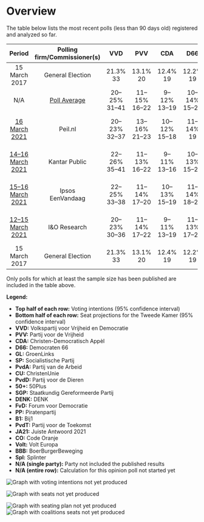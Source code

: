 # Overview

The table below lists the most recent polls (less than 90 days old) registered and analyzed so far.

| Period     | Polling firm/Commissioner(s) | VVD | PVV | CDA | D66 | GL | SP | PvdA | CU | PvdD | 50+ | SGP | DENK | FvD | PP | B1 | PvdT | JA21 | CO | Volt | BBB | Spl |
|:----------:|:----------------------------:|:--:|:--:|:--:|:--:|:--:|:--:|:--:|:--:|:--:|:--:|:--:|:--:|:--:|:--:|:--:|:--:|:--:|:--:|:--:|:--:|:--:|
| 15 March 2017 | General Election | 21.3% <br> 33 | 13.1% <br> 20 | 12.4% <br> 19 | 12.2% <br> 19 | 9.1% <br> 14 | 9.1% <br> 14 | 5.7% <br> 9 | 3.4% <br> 5 | 3.2% <br> 5 | 3.1% <br> 4 | 2.1% <br> 3 | 2.1% <br> 3 | 1.8% <br> 2 | 0.3% <br> 0 | 0.3% <br> 0 | 0.0% <br> 0 | 0.0% <br> 0 | 0.0% <br> 0 | 0.0% <br> 0 | 0.0% <br> 0 | 0.0% <br> 0 |
| N/A | [Poll Average](average.html) | 20–25% <br> 31–41 | 11–15% <br> 16–22 | 9–12% <br> 13–19 | 10–14% <br> 15–20 | 5–8% <br> 9–13 | 6–9% <br> 9–14 | 6–9% <br> 8–13 | 3–5% <br> 5–8 | 3–5% <br> 4–7 | 0–1% <br> 0–2 | 2–3% <br> 2–4 | 1–2% <br> 1–2 | 3–4% <br> 4–6 | 0% <br> 0 | 0–1% <br> 0–1 | N/A <br> N/A | 1–2% <br> 1–3 | 0% <br> 0 | 1–4% <br> 1–5 | 0–1% <br> 0–2 | 0–1% <br> 0–1 |
| [16 March 2021](2021-03-16-Peilnl.html) | Peil.nl | 20–23% <br> 32–37 | 13–16% <br> 21–23 | 10–12% <br> 15–18 | 11–14% <br> 19 | 5–6% <br> 7–10 | 6–8% <br> 11–12 | 6–8% <br> 8–10 | 3–5% <br> 5–7 | 3–5% <br> 5–7 | 0% <br> 0 | 2–3% <br> 2–3 | 1–2% <br> 1–2 | 3–5% <br> 5–6 | N/A <br> N/A | 0–1% <br> 0–1 | N/A <br> N/A | 2–3% <br> 3–4 | 0% <br> 0 | 2–3% <br> 2–3 | 0–1% <br> 0–1 | 0% <br> 0 |
| [14–16 March 2021](2021-03-16-KantarPublic.html) | Kantar Public | 22–26% <br> 35–41 | 11–13% <br> 16–22 | 9–11% <br> 13–16 | 10–13% <br> 15–20 | 5–7% <br> 8–10 | 7–9% <br> 10–14 | 7–9% <br> 11–14 | 3–5% <br> 5–7 | 3–5% <br> 4–7 | 0–1% <br> 0–1 | 2–3% <br> 2–4 | 1–2% <br> 1–2 | 3–4% <br> 4–6 | N/A <br> N/A | 0–1% <br> 0–1 | N/A <br> N/A | 1–2% <br> 1–2 | N/A <br> N/A | 2–3% <br> 2–4 | 0–1% <br> 0–1 | 0–1% <br> 0–1 |
| [15–16 March 2021](2021-03-16-Ipsos.html) | Ipsos <br> EenVandaag | 22–25% <br> 33–38 | 11–14% <br> 17–20 | 10–13% <br> 15–19 | 11–14% <br> 18–20 | 6–8% <br> 10–13 | 6–8% <br> 10–13 | 6–8% <br> 10–13 | 3–5% <br> 5–8 | 3–5% <br> 5–7 | 0% <br> 0 | 2–3% <br> 2–3 | 1–2% <br> 2 | 3–4% <br> 4–5 | N/A <br> N/A | 0% <br> 0 | N/A <br> N/A | 1–2% <br> 2 | N/A <br> N/A | 1–2% <br> 1–2 | 0–1% <br> 0–1 | N/A <br> N/A |
| [12–15 March 2021](2021-03-15-IOResearch.html) | I&O Research | 20–23% <br> 30–36 | 11–14% <br> 17–22 | 9–11% <br> 13–19 | 11–13% <br> 17–20 | 6–8% <br> 9–13 | 6–8% <br> 8–13 | 6–8% <br> 10–12 | 3–5% <br> 5–6 | 3–4% <br> 3–6 | 1% <br> 0–2 | 2–3% <br> 2–4 | 1–2% <br> 1–2 | 3–4% <br> 4–6 | 0% <br> 0 | 0–1% <br> 0–1 | N/A <br> N/A | 1–2% <br> 1–3 | 0–1% <br> 0 | 3–4% <br> 4–5 | 1% <br> 0–2 | N/A <br> N/A |
| 15 March 2017 | General Election | 21.3% <br> 33 | 13.1% <br> 20 | 12.4% <br> 19 | 12.2% <br> 19 | 9.1% <br> 14 | 9.1% <br> 14 | 5.7% <br> 9 | 3.4% <br> 5 | 3.2% <br> 5 | 3.1% <br> 4 | 2.1% <br> 3 | 2.1% <br> 3 | 1.8% <br> 2 | 0.3% <br> 0 | 0.3% <br> 0 | 0.0% <br> 0 | 0.0% <br> 0 | 0.0% <br> 0 | 0.0% <br> 0 | 0.0% <br> 0 | 0.0% <br> 0 |

Only polls for which at least the sample size has been published are included in the table above.

**Legend:**
+ **Top half of each row:** Voting intentions (95% confidence interval)
+ **Bottom half of each row:** Seat projections for the Tweede Kamer (95% confidence interval)
+ **VVD:** Volkspartij voor Vrijheid en Democratie
+ **PVV:** Partij voor de Vrijheid
+ **CDA:** Christen-Democratisch Appèl
+ **D66:** Democraten 66
+ **GL:** GroenLinks
+ **SP:** Socialistische Partij
+ **PvdA:** Partij van de Arbeid
+ **CU:** ChristenUnie
+ **PvdD:** Partij voor de Dieren
+ **50+:** 50Plus
+ **SGP:** Staatkundig Gereformeerde Partij
+ **DENK:** DENK
+ **FvD:** Forum voor Democratie
+ **PP:** Piratenpartij
+ **B1:** Bij1
+ **PvdT:** Partij voor de Toekomst
+ **JA21:** Juiste Antwoord 2021
+ **CO:** Code Oranje
+ **Volt:** Volt Europa
+ **BBB:** BoerBurgerBeweging
+ **Spl:** Splinter
+ **N/A (single party):** Party not included the published results
+ **N/A (entire row):** Calculation for this opinion poll not started yet


![Graph with voting intentions not yet produced](average.png "Voting Intentions")

![Graph with seats not yet produced](average-seats.png "Seats")

![Graph with seating plan not yet produced](average-seating-plan.png "Seating Plan")
![Graph with coalitions seats not yet produced](average-coalitions-seats.png "Coalitions Seats")
